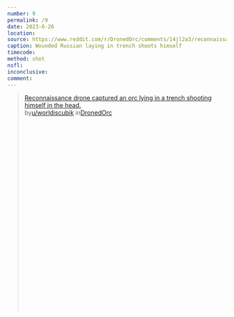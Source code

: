```yaml
---
number: 9
permalink: /9
date: 2023-6-26
location:
source: https://www.reddit.com/r/DronedOrc/comments/14jl2a3/reconnaissance_drone_captured_an_orc_lying_in_a/
caption: Wounded Russian laying in trench shoots himself
timecode:
method: shot
nsfl:
inconclusive:
comment:
---
```

<blockquote class="reddit-embed-bq" style="height:500px" data-embed-height="566"><a href="https://www.reddit.com/r/DronedOrc/comments/14jl2a3/reconnaissance_drone_captured_an_orc_lying_in_a/">Reconnaissance drone captured an orc lying in a trench shooting himself in the head.</a><br> by<a href="https://www.reddit.com/user/worldiscubik/">u/worldiscubik</a> in<a href="https://www.reddit.com/r/DronedOrc/">DronedOrc</a></blockquote><script async="" src="https://embed.reddit.com/widgets.js" charset="UTF-8"></script>